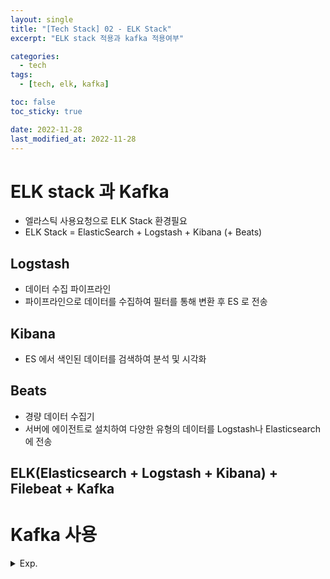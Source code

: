 ```yaml
---
layout: single
title: "[Tech Stack] 02 - ELK Stack"
excerpt: "ELK stack 적용과 kafka 적용여부"

categories:
  - tech
tags:
  - [tech, elk, kafka]

toc: false
toc_sticky: true

date: 2022-11-28
last_modified_at: 2022-11-28
---
```

# ELK stack 과 Kafka
- 엘라스틱 사용요청으로 ELK Stack 환경필요
- ELK Stack = ElasticSearch + Logstash + Kibana (+ Beats)

## Logstash
- 데이터 수집 파이프라인
- 파이프라인으로 데이터를 수집하여 필터를 통해 변환 후 ES 로 전송

## Kibana
- ES 에서 색인된 데이터를 검색하여 분석 및 시각화

## Beats
- 경량 데이터 수집기
- 서버에 에이전트로 설치하여 다양한 유형의 데이터를 Logstash나 Elasticsearch에 전송

## ELK(Elasticsearch + Logstash + Kibana) + Filebeat + Kafka

# Kafka 사용


<details>
  <summary>Exp.</summary>  
  <pre>

### 참조
 * [Non-Blocking(WebFlux) vs. Blocking(MVC)](https://wowyongs.tistory.com/16)
 
  </pre>
</details>
